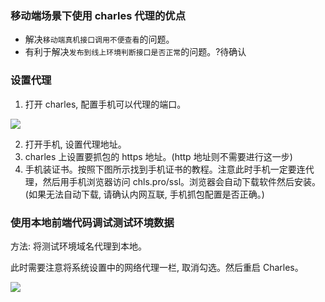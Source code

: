 ### 移动端场景下使用 charles 代理的优点

* 解决`移动端真机接口调用不便查看`的问题。
* 有利于解决`发布到线上环境判断接口是否正常`的问题。?待确认

### 设置代理

1. 打开 charles, 配置手机可以代理的端口。

![](http://with.muyunyun.cn/ec841f0461fa4b37cc333d24127785ee.jpg-muyy)

2. 打开手机, 设置代理地址。
3. charles 上设置要抓包的 https 地址。(http 地址则不需要进行这一步)
4. 手机装证书。按照下图所示找到手机证书的教程。注意此时手机一定要连代理，然后用手机浏览器访问 chls.pro/ssl。浏览器会自动下载软件然后安装。(如果无法自动下载, 请确认内网互联, 手机抓包配置是否正确。)


### 使用本地前端代码调试测试环境数据

方法: 将测试环境域名代理到本地。

此时需要注意将系统设置中的网络代理一栏, 取消勾选。然后重启 Charles。

![](http://with.muyunyun.cn/863fdb087e9b32eabf0c4b3a607235f8.jpg)


